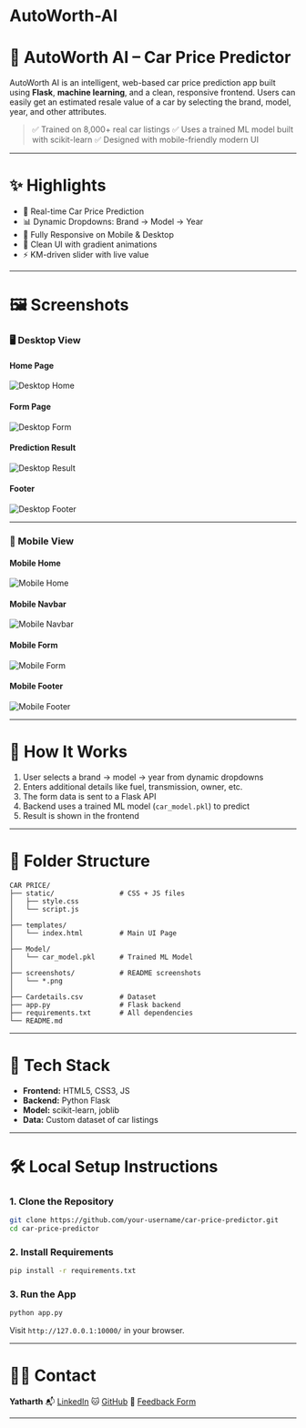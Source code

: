 # AutoWorth-AI
# 🚗 AutoWorth AI – Car Price Predictor

AutoWorth AI is an intelligent, web-based car price prediction app built using **Flask**, **machine learning**, and a clean, responsive frontend. Users can easily get an estimated resale value of a car by selecting the brand, model, year, and other attributes.

> ✅ Trained on 8,000+ real car listings
> ✅ Uses a trained ML model built with scikit-learn
> ✅ Designed with mobile-friendly modern UI

---

# ✨ Highlights

* 🔮 Real-time Car Price Prediction
* 📊 Dynamic Dropdowns: Brand → Model → Year
* 📱 Fully Responsive on Mobile & Desktop
* 🎨 Clean UI with gradient animations
* ⚡ KM-driven slider with live value

---

# 🖼️ Screenshots


### 🖥️ Desktop View

#### Home Page
![Desktop Home](assets/desktop-home.png)

#### Form Page
![Desktop Form](assets/desktop-form.png)

#### Prediction Result
![Desktop Result](assets/desktop-result.png)

#### Footer
![Desktop Footer](assets/desktop-footer.png)

---

### 📱 Mobile View

#### Mobile Home
![Mobile Home](assets/mobile-home.png)

#### Mobile Navbar
![Mobile Navbar](assets/mobile-navbar.png)

#### Mobile Form
![Mobile Form](assets/mobile-form.png)

#### Mobile Footer
![Mobile Footer](assets/mobile-footer.png)




---

# 🧠 How It Works

1. User selects a brand → model → year from dynamic dropdowns
2. Enters additional details like fuel, transmission, owner, etc.
3. The form data is sent to a Flask API
4. Backend uses a trained ML model (`car_model.pkl`) to predict
5. Result is shown in the frontend

---

# 📁 Folder Structure

```
CAR PRICE/
├── static/                # CSS + JS files
│   ├── style.css
│   └── script.js
│
├── templates/
│   └── index.html         # Main UI Page
│
├── Model/
│   └── car_model.pkl      # Trained ML Model
│
├── screenshots/           # README screenshots
│   └── *.png
│
├── Cardetails.csv         # Dataset
├── app.py                 # Flask backend
├── requirements.txt       # All dependencies
└── README.md
```

---

# 🧪 Tech Stack

* **Frontend:** HTML5, CSS3, JS
* **Backend:** Python Flask
* **Model:** scikit-learn, joblib
* **Data:** Custom dataset of car listings

---

# 🛠️ Local Setup Instructions

### 1. Clone the Repository

```bash
git clone https://github.com/your-username/car-price-predictor.git
cd car-price-predictor
```

### 2. Install Requirements

```bash
pip install -r requirements.txt
```

### 3. Run the App

```bash
python app.py
```

Visit `http://127.0.0.1:10000/` in your browser.

---


# 🙋‍♂️ Contact

**Yatharth**
📬 [LinkedIn](https://www.linkedin.com/in/yatharth-59aa49328)
🐱 [GitHub](https://github.com/01-YATHARTH)
📩 [Feedback Form](https://docs.google.com/forms/d/e/1FAIpQLSfzOmo4NxwW8NqatCycnOpejFBoFt2IxY4mojyT_Pif1KAo2Q/viewform?usp=sharing)

---
